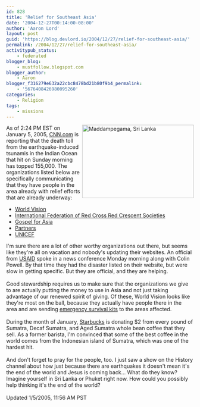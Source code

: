 ```yaml
---
id: 828
title: 'Relief for Southeast Asia'
date: '2004-12-27T00:14:00-08:00'
author: 'Aaron Lord'
layout: post
guid: 'https://blog.devlord.io/2004/12/27/relief-for-southeast-asia/'
permalink: /2004/12/27/relief-for-southeast-asia/
activitypub_status:
    - federated
blogger_blog:
    - mustfollow.blogspot.com
blogger_author:
    - Aaron
blogger_f316279e632a22cbc8478bd21b80f9b4_permalink:
    - '5676408426980095260'
categories:
    - Religion
tags:
    - missions
---
```


<a href="http://www.state.gov/r/pa/ei/pix/b/sa/40058.htm"><img align="right" alt="Maddampegama, Sri Lanka" border="0" height="197" src="http://www.state.gov/cms_images/2004_12_26_7593737_600.jpg" width="300" /></a>As of 2:24 PM EST on January 5, 2005, <a href="http://www.cnn.com/2005/WORLD/asiapcf/01/05/missing.americans/index.html" target="_blank" rel="noopener">CNN.com</a> is reporting that the death toll from the earthquake-induced tsunamis in the Indian Ocean that hit on Sunday morning has topped 155,000.  The organizations listed below are specifically communicating that they have people in the area already with relief efforts that are already underway:<br /><ul><li><a href="http://www.worldvision.org/worldvision/comms2.nsf/stable/erdm_indianoceanquake?Open&amp;lid=tsunami&amp;lpos=main1text" target="_blank" rel="noopener">World Vision</a></li><li><a href="http://www.ifrc.org/index.asp" target="_blank" rel="noopener">International Federation of Red Cross Red Crescent Societies</a></li><li><a href="http://www.gfa.org/gfa/latestnewsarticle?wid=2453" target="_blank" rel="noopener">Gospel for Asia</a></li><li><a href="http://partnersworld.org/support_page.html" target="_blank" rel="noopener">Partners</a></li><li><a href="http://www.unicef.org/infobycountry/indonesia_24608.html" target="_blank" rel="noopener">UNICEF</a></li></ul>I'm sure there are a lot of other worthy organizations out there, but seems like they're all on vacation and nobody's updating their websites.  An official from <a href="http://www.usaid.gov/" target="_blank" rel="noopener">USAID</a> spoke in a news conference Monday morning along with Colin Powell. By that time they had the disaster listed on their website, but were slow in getting specific. But they are official, and they are helping.<br /><br />Good stewardship requires us to make sure that the organizations we give to are actually putting the money to use in Asia and not just taking advantage of our renewed spirit of giving.  Of these, World Vision looks like they're most on the ball, because they actually have people there in the area and are sending <a href="http://donate.wvus.org/OA_HTML/xxwvibeCCtpItmDspRte.jsp?item=456&amp;section=1002" target="_blank" rel="noopener">emergency survival kits</a> to the areas affected.<br /><br />During the month of January, <a href="http://www.starbucks.com/aboutus/pressdesc.asp?id=467" target="_blank" rel="noopener">Starbucks</a> is donating $2 from every pound of Sumatra, Decaf Sumatra, and Aged Sumatra whole bean coffee that they sell.  As a former barista, I'm convinced that some of the best coffee in the world comes from the Indonesian island of Sumatra, which was one of the hardest hit.<br /><br />And don't forget to pray for the people, too.  I just saw a show on the History channel about how just because there are earthquakes it doesn't mean it's the end of the world and Jesus is coming back...  What do they know?  Imagine yourself in Sri Lanka or Phuket right now.  How could you possibly help thinking it's the end of the world?<br /><br /><span class="posted">Updated 1/5/2005, 11:56 AM PST</span><div class="blogger-post-footer"><img width='1' height='1' src='https://blogger.googleusercontent.com/tracker/2602771351651662379-5676408426980095260?l=mustfollow.blogspot.com' alt='' /></div>